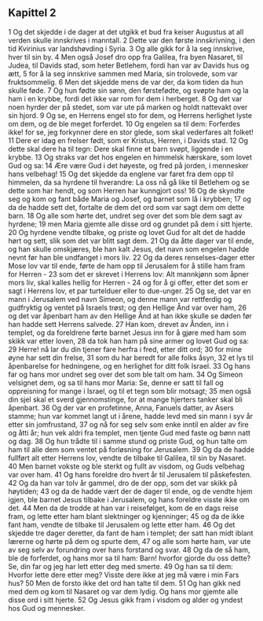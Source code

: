 ## Kapittel 2

1 Og det skjedde i de dager at det utgikk et bud fra keiser Augustus at all verden skulle innskrives i manntall.
2 Dette var den første innskrivning, i den tid Kvirinius var landshøvding i Syria.
3 Og alle gikk for å la seg innskrive, hver til sin by.
4 Men også Josef dro opp fra Galilea, fra byen Nasaret, til Judea, til Davids stad, som heter Betlehem, fordi han var av Davids hus og ætt,
5 for å la seg innskrive sammen med Maria, sin trolovede, som var fruktsommelig.
6 Men det skjedde mens de var der, da kom tiden da hun skulle føde.
7 Og hun fødte sin sønn, den førstefødte, og svøpte ham og la ham i en krybbe, fordi det ikke var rom for dem i herberget.
8 Og det var noen hyrder der på stedet, som var ute på marken og holdt nattevakt over sin hjord.
9 Og se, en Herrens engel sto for dem, og Herrens herlighet lyste om dem, og de ble meget forferdet.
10 Og engelen sa til dem: Forferdes ikke! for se, jeg forkynner dere en stor glede, som skal vederfares alt folket!
11 Dere er idag en frelser født, som er Kristus, Herren, i Davids stad.
12 Og dette skal dere ha til tegn: Dere skal finne et barn svøpt, liggende i en krybbe.
13 Og straks var det hos engelen en himmelsk hærskare, som lovet Gud og sa:
14 Ære være Gud i det høyeste, og fred på jorden, i mennesker hans velbehag!
15 Og det skjedde da englene var faret fra dem opp til himmelen, da sa hyrdene til hverandre: La oss nå gå like til Betlehem og se dette som har hendt, og som Herren har kunngjort oss!
16 Og de skyndte seg og kom og fant både Maria og Josef, og barnet som lå i krybben;
17 og da de hadde sett det, fortalte de dem det ord som var sagt dem om dette barn.
18 Og alle som hørte det, undret seg over det som ble dem sagt av hyrdene;
19 men Maria gjemte alle disse ord og grundet på dem i sitt hjerte.
20 Og hyrdene vendte tilbake, og priste og lovet Gud for alt det de hadde hørt og sett, slik som det var blitt sagt dem.
21 Og da åtte dager var til ende, og han skulle omskjæres, ble han kalt Jesus, det navn som engelen hadde nevnt før han ble undfanget i mors liv.
22 Og da deres renselses-dager etter Mose lov var til ende, førte de ham opp til Jerusalem for å stille ham fram for Herren -
23 som det er skrevet i Herrens lov: Alt mannkjønn som åpner mors liv, skal kalles hellig for Herren -
24 og for å gi offer, etter det som er sagt i Herrens lov, et par turtelduer eller to due-unger.
25 Og se, det var en mann i Jerusalem ved navn Simeon, og denne mann var rettferdig og gudfryktig og ventet på Israels trøst; og den Hellige Ånd var over ham,
26 og det var åpenbart ham av den Hellige Ånd at han ikke skulle se døden før han hadde sett Herrens salvede.
27 Han kom, drevet av Ånden, inn i templet, og da foreldrene førte barnet Jesus inn for å gjøre med ham som skikk var etter loven,
28 da tok han ham på sine armer og lovet Gud og sa:
29 Herre! nå lar du din tjener fare herfra i fred, etter ditt ord;
30 for mine øyne har sett din frelse,
31 som du har beredt for alle folks åsyn,
32 et lys til åpenbarelse for hedningene, og en herlighet for ditt folk Israel.
33 Og hans far og hans mor undret seg over det som ble talt om ham.
34 Og Simeon velsignet dem, og sa til hans mor Maria: Se, denne er satt til fall og oppreisning for mange i Israel, og til et tegn som blir motsagt;
35 men også din sjel skal et sverd gjennomstinge, for at mange hjerters tanker skal bli åpenbart.
36 Og der var en profetinne, Anna, Fanuels datter, av Asers stamme; hun var kommet langt ut i årene, hadde levd med sin mann i syv år etter sin jomfrustand,
37 og nå for seg selv som enke inntil en alder av fire og åtti år; hun vek aldri fra templet, men tjente Gud med faste og bønn natt og dag.
38 Og hun trådte til i samme stund og priste Gud, og hun talte om ham til alle dem som ventet på forløsning for Jerusalem.
39 Og da de hadde fullført alt etter Herrens lov, vendte de tilbake til Galilea, til sin by Nasaret.
40 Men barnet vokste og ble sterkt og fullt av visdom, og Guds velbehag var over ham.
41 Og hans foreldre dro hvert år til Jerusalem til påskefesten.
42 Og da han var tolv år gammel, dro de der opp, som det var skikk på høytiden;
43 og da de hadde vært der de dager til ende, og de vendte hjem igjen, ble barnet Jesus tilbake i Jerusalem, og hans foreldre visste ikke om det.
44 Men da de trodde at han var i reisefølget, kom de en dags reise fram, og lette etter ham blant slektninger og kjenninger;
45 og da de ikke fant ham, vendte de tilbake til Jerusalem og lette etter ham.
46 Og det skjedde tre dager deretter, da fant de ham i templet; der satt han midt iblant lærerne og hørte på dem og spurte dem,
47 og alle som hørte ham, var ute av seg selv av forundring over hans forstand og svar.
48 Og da de så ham, ble de forferdet, og hans mor sa til ham: Barn! hvorfor gjorde du oss dette? Se, din far og jeg har lett etter deg med smerte.
49 Og han sa til dem: Hvorfor lette dere etter meg? Visste dere ikke at jeg må være i min Fars hus?
50 Men de forsto ikke det ord han talte til dem.
51 Og han gikk ned med dem og kom til Nasaret og var dem lydig. Og hans mor gjemte alle disse ord i sitt hjerte.
52 Og Jesus gikk fram i visdom og alder og yndest hos Gud og mennesker.

